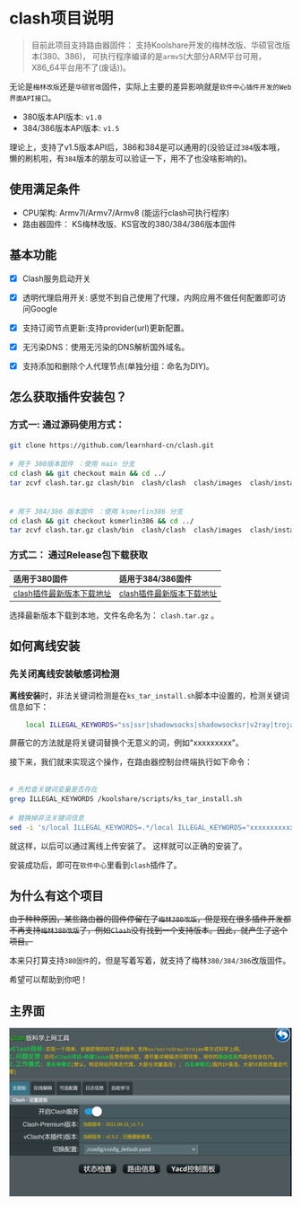 # clash项目说明
> 目前此项目支持路由器固件： 支持Koolshare开发的梅林改版、华硕官改版本(380、386)， 可执行程序编译的是`armv5`(大部分ARM平台可用，X86_64平台用不了(废话))。

无论是`梅林改版`还是`华硕官改`固件，实际上主要的差异影响就是`软件中心插件开发的Web界面API接口`。

- 380版本API版本: `v1.0`
- 384/386版本API版本: `v1.5`

理论上，支持了v1.5版本API后，386和384是可以通用的(没验证过`384`版本哦，懒的刷机啦，有`384`版本的朋友可以验证一下，用不了也没啥影响的)。


## 使用满足条件

- CPU架构: Armv7l/Armv7/Armv8 (能运行clash可执行程序)
- 路由器固件： KS梅林改版、KS官改的380/384/386版本固件

## 基本功能

- [x] Clash服务启动开关
- [x] 透明代理启用开关: 感觉不到自己使用了代理，内网应用不做任何配置即可访问Google
- [x] 支持订阅节点更新:支持provider(url)更新配置。
- [x] 无污染DNS：使用无污染的DNS解析国外域名。
- [x] 支持添加和删除个人代理节点(单独分组：命名为DIY)。


## 怎么获取插件安装包？

### 方式一: 通过源码使用方式：

```sh
git clone https://github.com/learnhard-cn/clash.git

# 用于 380版本固件 ：使用 main 分支
cd clash && git checkout main && cd ../
tar zcvf clash.tar.gz clash/bin  clash/clash  clash/images  clash/install.sh  clash/res  clash/scripts  clash/uninstall.sh  clash/version  clash/webs


# 用于 384/386 版本固件 ：使用 ksmerlin386 分支
cd clash && git checkout ksmerlin386 && cd ../
tar zcvf clash.tar.gz clash/bin  clash/clash  clash/images  clash/install.sh  clash/res  clash/scripts  clash/uninstall.sh  clash/version  clash/webs clash/.valid

```

### 方式二： 通过Release包下载获取


| 适用于**380**固件| 适用于**384/386**固件|
|:-------|:--------|
| [clash插件最新版本下载地址](https://github.com/learnhard-cn/clash/releases/tag/v1.9) | [clash插件最新版本下载地址](https://github.com/learnhard-cn/clash/releases/tag/v2.0.6)


选择最新版本下载到本地，文件名命名为： `clash.tar.gz` 。

## 如何离线安装

### 先关闭离线安装敏感词检测


**离线安装**时，非法关键词检测是在`ks_tar_install.sh`脚本中设置的，检测关键词信息如下：
```sh
    local ILLEGAL_KEYWORDS="ss|ssr|shadowsocks|shadowsocksr|v2ray|trojan|clash|wireguard|koolss|brook|fuck"
```

屏蔽它的方法就是将关键词替换个无意义的词，例如"xxxxxxxxx"。

接下来，我们就来实现这个操作，在路由器控制台终端执行如下命令：
```sh

# 先检查关键词变量是否存在
grep ILLEGAL_KEYWORDS /koolshare/scripts/ks_tar_install.sh

# 替换掉非法关键词信息
sed -i 's/local ILLEGAL_KEYWORDS=.*/local ILLEGAL_KEYWORDS="xxxxxxxxxxxxxxxxxxx"/g' /koolshare/scripts/ks_tar_install.sh

```

就这样，以后可以通过离线上传安装了。
这样就可以正确的安装了。


安装成功后，即可在`软件中心`里看到`clash`插件了。



## 为什么有这个项目

~~由于种种原因，某些路由器的固件停留在了`梅林380改版`，但是现在很多插件开发都不再支持`梅林380改版`了，例如`Clash`没有找到一个支持版本。因此，就产生了这个项目。~~

本来只打算支持`380固件`的，但是写着写着，就支持了梅林`380/384/386`改版固件。

希望可以帮助到你吧！

## 主界面

![](https://raw.githubusercontent.com/learnhard-cn/clash/main/images/demo.png)

